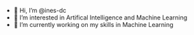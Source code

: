 - 👋 Hi, I’m @ines-dc
- 👀 I’m interested in Artifical Intelligence and Machine Learning
- 🌱 I’m currently working on my skills in Machine Learning

<!---
ines-dc/ines-dc is a ✨ special ✨ repository because its `README.md` (this file) appears on your GitHub profile.
You can click the Preview link to take a look at your changes.
--->
